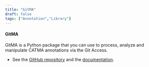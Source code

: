 ```yaml
---
title: "GitMA"
draft: false
tags: ["Annotation","Library"]
---
```



#### GitMA

GitMA is a Python package that you can use to process, analyze and manipulate CATMA annotations via the Git Access.
* See the [GitHub repository](https://github.com/forTEXT/gitma) and the [documentation](https://gitma.readthedocs.io/en/latest/index.html).



